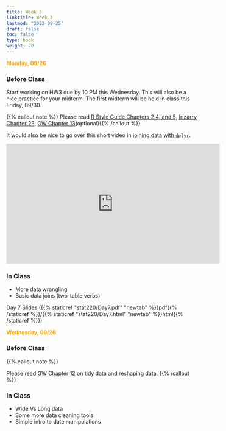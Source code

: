 ```yaml
---
title: Week 3 
linktitle: Week 3
lastmod: "2022-09-25"
draft: false  
toc: false  
type: book  
weight: 20
---
```


<span style="color:orange">**Monday, 09/26**</span>

### Before Class

Start working on HW3 due by 10 PM this Wednesday. This will also be a nice practice for your midterm. The first midterm will be held in class this Friday, 09/30.

{{% callout note %}}
Please read [R Style Guide Chapters 2,4, and 5](https://style.tidyverse.org/),  [Irizarry Chapter 23](https://rafalab.github.io/dsbook/joining-tables.html), [GW Chapter 13](https://r4ds.had.co.nz/relational-data.html#introduction-7)(optional){{% /callout %}}

It would also be nice to go over this short video in [joining data with `dplyr`](https://www.youtube.com/watch?v=Yg-pNqzDuN4).

<iframe width="560" height="315" src="https://www.youtube.com/embed/Yg-pNqzDuN4?start=10" title="YouTube video player" frameborder="0" allow="accelerometer; autoplay; clipboard-write; encrypted-media; gyroscope; picture-in-picture" allowfullscreen></iframe>

### In Class

- More data wrangling
- Basic data joins (two-table verbs)

Day 7 Slides ({{% staticref "stat220/Day7.pdf" "newtab" %}}pdf{{% /staticref %}}/{{% staticref "stat220/Day7.html" "newtab" %}}html{{% /staticref %}}) 



<span style="color:orange">**Wednesday, 09/28**</span>

### Before Class

{{% callout note %}}

Please read [GW Chapter 12](https://r4ds.had.co.nz/tidy-data.html) on tidy data and reshaping data. {{% /callout %}}

### In Class

- Wide Vs Long data
- Some more data cleaning tools
- Simple intro to date manipulations

<!-- Day 7 Slides ({{% staticref "stat220/Day7.pdf" "newtab" %}}pdf{{% /staticref %}}/{{% staticref "stat220/Day7.html" "newtab" %}}html{{% /staticref %}}) -->